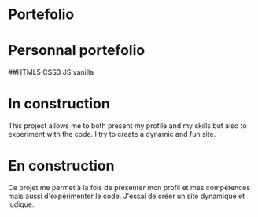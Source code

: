 # Portefolio
# Personnal portefolio
##HTML5 CSS3 JS vanilla

# In construction
This project allows me to both present my profile and my skills but also to experiment with the code. I try to create a dynamic and fun site.

# En construction
Ce projet me permet à la fois de présenter mon profil et mes compétences mais aussi d'expérimenter le code. J'essai de créer un site dynamique et ludique.
